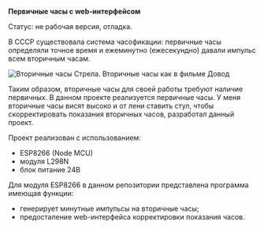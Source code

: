 **Первичные часы с web-интерфейсом**

Статус: не рабочая версия, отладка.

В СССР существовала система часофикации: первичные часы определяли точное время и ежеминутно (ежесекундно) давали импульс всем вторичным часам.

![Вторичные часы Стрела. Вторичные часы как в фильме Довод](https://raw.githubusercontent.com/Octagon80/PrimaryClockDriverWeb/main/clock_secondary_strela.jpg|width=100)

Таким образом, вторичные часы для своей работы требуют наличие первичных. В данном проекте реализуется первичные часы. 
У меня вторичные часы висят высоко и от лени ставить стул, чтобы скорректировать показания вторичных часов, разработал данный проект.

Проект реализован с использованием:
- ESP8266 (Node MCU)
- модуля L298N
- блок питание 24В

Для модуля ESP8266 в данном репозитории представлена программа имеющая функции:
- генерирует минутные импульсы на вторичные часы;
- предосталение web-интерфейса корректировки показания часов.

